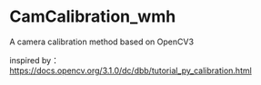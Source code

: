 # CamCalibration_wmh
A camera calibration method based on OpenCV3

inspired by：
https://docs.opencv.org/3.1.0/dc/dbb/tutorial_py_calibration.html
